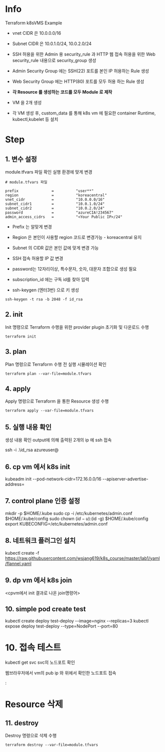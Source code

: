 # Info
Terraform k8sVMS Example


* vnet CIDR 은 10.0.0.0/16
* Subnet CIDR 은 10.0.1.0/24, 10.0.2.0/24

* SSH 허용을 위한 Admin 용 security_rule 과 HTTP 웹 접속 허용을 위한 Web security_rule 내용으로 security_group 생성
* Admin Security Group 에는 SSH(22) 포트를 본인 IP 허용하는 Rule 생성
* Web Security Group 에는 HTTP(80) 포트를 모두 허용 하는 Rule 생성
* **각 Resource 를 생성하는 코드를 모두 Module 로 제작**

* VM 을 2개 생성
* 각 VM 생성 후, custom_data 를 통해 k8s vm 에 필요한 container Runtime, kubectl,kubelet 등 설치

# Step

## 1. 변수 설정
module.tfvars 파일 확인
실행 환경에 맞게 변경  

```
# module.tfvars 파일

prefix               =          "user**"
region               =          "koreacentral"
vnet_cidr            =          "10.0.0.0/16"
subnet_cidr1         =          "10.0.1.0/24"
subnet_cidr2         =          "10.0.2.0/24"
password             =          "azureCIA!234567"
admin_access_cidrs   =          "<Your Public IP>/24"

```
* Prefix 는 알맞게 변경
* Region 은 본인이 사용할 region 코드로 변경가능 - koreacentral 유지
* Subnet 의 CIDR 값은 본인 값에 맞게 변경 가능
* SSH 접속 허용할 IP 값 변경
* password는 12자리이상, 특수문자, 숫자, 대문자 조합으로 생성 필요
* subscription_id 에는 구독 id를 찾아 입력

* ssh-keygen (엔터3번) 으로 키 생성

```
ssh-keygen -t rsa -b 2048 -f id_rsa
```

## 2. init  
Init 명령으로 Terraform 수행을 위한 provider plugin 초기화 및 다운로드 수행

```
terraform init
```

## 3. plan  
Plan 명령으로 Terraform 수행 전 실행 시뮬레이션 확인
```
terraform plan --var-file=module.tfvars
```  

## 4. apply  
Apply 명령으로 Terraform 을 통한 Resource 생성 수행
```
terraform apply --var-file=module.tfvars
```  

## 5. 실행 내용 확인
생성 내용 확인
output에 의해 출력된 2개의 ip 에 ssh 접속

ssh -i .\id_rsa azureuser@<ip>


## 6. cp vm 에서 k8s init
kubeadm init --pod-network-cidr=172.16.0.0/16 --apiserver-advertise-address=<Master private ip>

## 7.  control plane 인증 설정
mkdir -p $HOME/.kube
sudo cp -i /etc/kubernetes/admin.conf $HOME/.kube/config
sudo chown $(id -u):$(id -g) $HOME/.kube/config
export KUBECONFIG=/etc/kubernetes/admin.conf

## 8. 네트워크 플러그인 설치 
kubectl create -f https://raw.githubusercontent.com/wsjang619/k8s_course/master/lab1/yaml/flannel.yaml


## 9. dp vm 에서 k8s join
<cpvm에서 init 결과로 나온 join명령어>

## 10. simple pod create test
kubectl create deploy test-deploy --image=nginx --replicas=3
kubectl expose deploy test-deploy --type=NodePort --port=80

# 10. 접속 테스트
kubectl get svc 
svc의 노드포트 확인

웹브라우저에서 vm의 pub ip 와 위에서 확인한 노드포트 접속

<vm pubip>:<nodeport>


# Resource 삭제

## 11. destroy
Destroy 명령으로 삭제 수행
```
terraform destroy --var-file=module.tfvars
```

